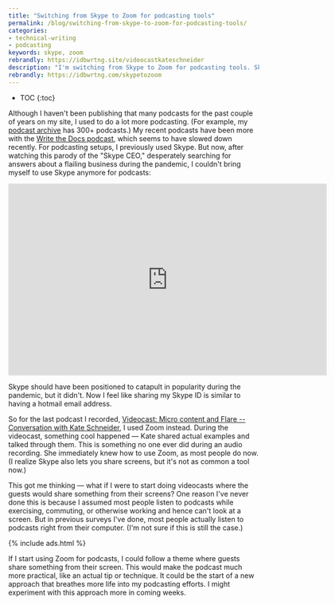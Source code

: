 ```yaml
---
title: "Switching from Skype to Zoom for podcasting tools"
permalink: /blog/switching-from-skype-to-zoom-for-podcasting-tools/
categories:
- technical-writing
- podcasting
keywords: skype, zoom
rebrandly: https://idbwrtng.site/videocastkateschneider
description: "I'm switching from Skype to Zoom for podcasting tools. Skype seems to be part of another era. The switch to Zoom opens up opportunities for another type of content -- one where participants share their screen more."
rebrandly: https://idbwrtng.com/skypetozoom
---
```


* TOC
{:toc}

Although I haven't been publishing that many podcasts for the past couple of years on my site, I used to do a lot more podcasting. (For example, my [podcast archive](/podcasts/) has 300+ podcasts.) My recent podcasts have been more with the [Write the Docs podcast](/https://podcast.writethedocs.org/), which seems to have slowed down recently. For podcasting setups, I previously used Skype. But now, after watching this parody of the "Skype CEO," desperately searching for answers about a flailing business during the pandemic, I couldn't bring myself to use Skype anymore for podcasts:

<iframe width="640" height="385" src="https://www.youtube.com/embed/ZI0w_pwZY3E" title="YouTube video player" frameborder="0" allow="accelerometer; autoplay; clipboard-write; encrypted-media; gyroscope; picture-in-picture" allowfullscreen></iframe>

Skype should have been positioned to catapult in popularity during the pandemic, but it didn't. Now I feel like sharing my Skype ID is similar to having a hotmail email address.

So for the last podcast I recorded, [Videocast: Micro content and Flare -- Conversation with Kate Schneider](/blog/micro-content-and-flare-conversation-with-kate-schneider/), I used Zoom instead. During the videocast, something cool happened &mdash; Kate shared actual examples and talked through them. This is something no one ever did during an audio recording. She immediately knew how to use Zoom, as most people do now. (I realize Skype also lets you share screens, but it's not as common a tool now.)

This got me thinking &mdash; what if I were to start doing videocasts where the guests would share something from their screens? One reason I've never done this is because I assumed most people listen to podcasts while exercising, commuting, or otherwise working and hence can't look at a screen. But in previous surveys I've done, most people actually listen to podcasts right from their computer. (I'm not sure if this is still the case.)

{% include ads.html %}

If I start using Zoom for podcasts, I could follow a theme where guests share something from their screen. This would make the podcast much more practical, like an actual tip or technique. It could be the start of a new approach that breathes more life into my podcasting efforts. I might experiment with this approach more in coming weeks.
